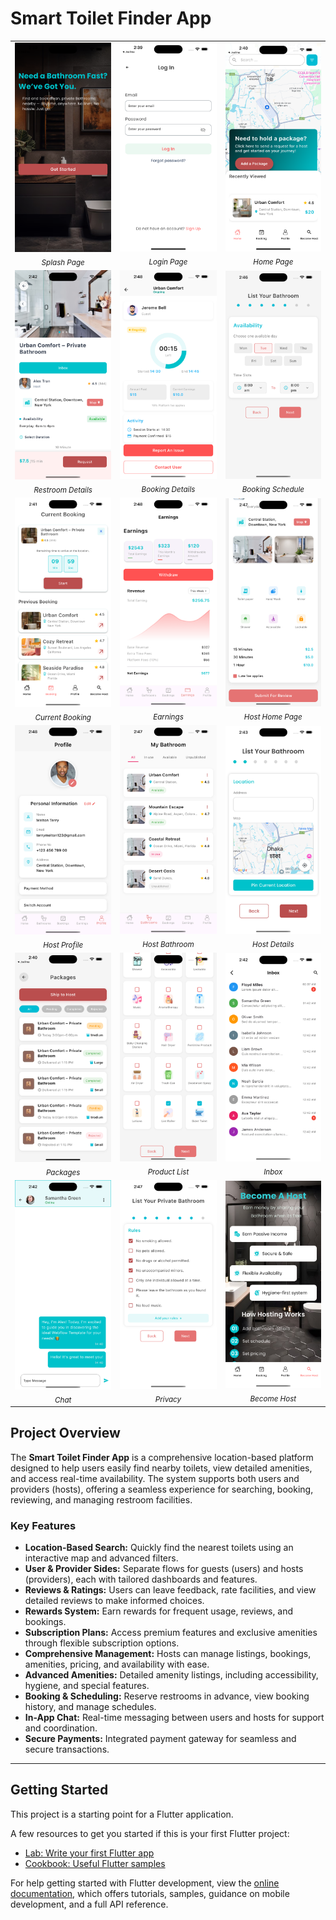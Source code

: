 # Smart Toilet Finder App
<table>
  <tr>
    <td align="center"><img src="project%20overview/splash%20page.png" alt="Splash Page" width="200"/><br/><sub><i>Splash Page</i></sub></td>
    <td align="center"><img src="project%20overview/login%20page.png" alt="Login Page" width="200"/><br/><sub><i>Login Page</i></sub></td>
    <td align="center"><img src="project%20overview/home%20page.png" alt="Home Page" width="200"/><br/><sub><i>Home Page</i></sub></td>
  </tr>
  <tr>
    <td align="center"><img src="project%20overview/rest%20room%20details.png" alt="Restroom Details" width="200"/><br/><sub><i>Restroom Details</i></sub></td>
    <td align="center"><img src="project%20overview/booking%20detilails.png" alt="Booking Details" width="200"/><br/><sub><i>Booking Details</i></sub></td>
    <td align="center"><img src="project%20overview/booking%20schedule.png" alt="Booking Schedule" width="200"/><br/><sub><i>Booking Schedule</i></sub></td>
  </tr>
  <tr>
    <td align="center"><img src="project%20overview/current%20boking.png" alt="Current Booking" width="200"/><br/><sub><i>Current Booking</i></sub></td>
    <td align="center"><img src="project%20overview/earnings.png" alt="Earnings" width="200"/><br/><sub><i>Earnings</i></sub></td>
    <td align="center"><img src="project%20overview/host%20home%20page.png" alt="Host Home Page" width="200"/><br/><sub><i>Host Home Page</i></sub></td>
  </tr>
  <tr>
    <td align="center"><img src="project%20overview/host%20profile.png" alt="Host Profile" width="200"/><br/><sub><i>Host Profile</i></sub></td>
    <td align="center"><img src="project%20overview/host%20bathroom.png" alt="Host Bathroom" width="200"/><br/><sub><i>Host Bathroom</i></sub></td>
    <td align="center"><img src="project%20overview/Host%20details.png" alt="Host Details" width="200"/><br/><sub><i>Host Details</i></sub></td>
  </tr>
  <tr>
    <td align="center"><img src="project%20overview/packages.png" alt="Packages" width="200"/><br/><sub><i>Packages</i></sub></td>
    <td align="center"><img src="project%20overview/product%20list.png" alt="Product List" width="200"/><br/><sub><i>Product List</i></sub></td>
    <td align="center"><img src="project%20overview/inbox.png" alt="Inbox" width="200"/><br/><sub><i>Inbox</i></sub></td>
  </tr>
  <tr>
    <td align="center"><img src="project%20overview/chat.png" alt="Chat" width="200"/><br/><sub><i>Chat</i></sub></td>
    <td align="center"><img src="project%20overview/privacy.png" alt="Privacy" width="200"/><br/><sub><i>Privacy</i></sub></td>
    <td align="center"><img src="project%20overview/Become%20host.png" alt="Become Host" width="200"/><br/><sub><i>Become Host</i></sub></td>
  </tr>
</table>



## Project Overview

The **Smart Toilet Finder App** is a comprehensive location-based platform designed to help users easily find nearby toilets, view detailed amenities, and access real-time availability. The system supports both users and providers (hosts), offering a seamless experience for searching, booking, reviewing, and managing restroom facilities.

### Key Features
- **Location-Based Search:** Quickly find the nearest toilets using an interactive map and advanced filters.
- **User & Provider Sides:** Separate flows for guests (users) and hosts (providers), each with tailored dashboards and features.
- **Reviews & Ratings:** Users can leave feedback, rate facilities, and view detailed reviews to make informed choices.
- **Rewards System:** Earn rewards for frequent usage, reviews, and bookings.
- **Subscription Plans:** Access premium features and exclusive amenities through flexible subscription options.
- **Comprehensive Management:** Hosts can manage listings, bookings, amenities, pricing, and availability with ease.
- **Advanced Amenities:** Detailed amenity listings, including accessibility, hygiene, and special features.
- **Booking & Scheduling:** Reserve restrooms in advance, view booking history, and manage schedules.
- **In-App Chat:** Real-time messaging between users and hosts for support and coordination.
- **Secure Payments:** Integrated payment gateway for seamless and secure transactions.

---

## Getting Started

This project is a starting point for a Flutter application.

A few resources to get you started if this is your first Flutter project:

- [Lab: Write your first Flutter app](https://docs.flutter.dev/get-started/codelab)
- [Cookbook: Useful Flutter samples](https://docs.flutter.dev/cookbook)

For help getting started with Flutter development, view the
[online documentation](https://docs.flutter.dev/), which offers tutorials,
samples, guidance on mobile development, and a full API reference.
